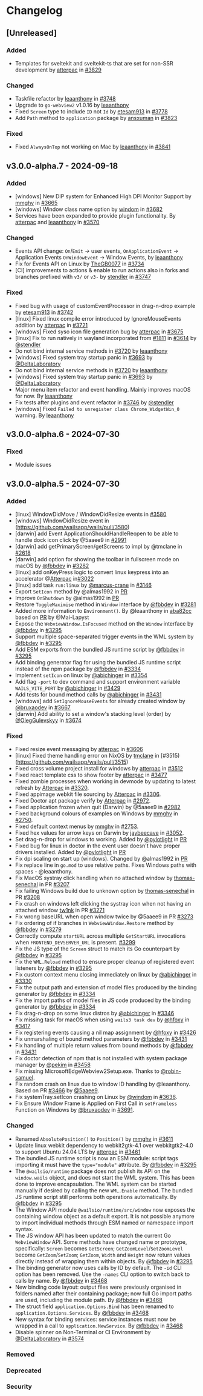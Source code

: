 # Changelog

<!--
All notable changes to this project will be documented in this file.

The format is based on [Keep a Changelog](https://keepachangelog.com/en/1.0.0/),
and this project adheres to [Semantic Versioning](https://semver.org/spec/v2.0.0.html).

- `Added` for new features.
- `Changed` for changes in existing functionality.
- `Deprecated` for soon-to-be removed features.
- `Removed` for now removed features.
- `Fixed` for any bug fixes.
- `Security` in case of vulnerabilities.

-->

## [Unreleased]

### Added
- Templates for sveltekit and sveltekit-ts that are set for non-SSR development by [atterpac](https://github.com/atterpac) in [#3829](https://github.com/wailsapp/wails/pull/3829)

### Changed
- Taskfile refactor by [leaanthony](https://github.com/leaanthony) in [#3748](https://github.com/wailsapp/wails/pull/3748)
- Upgrade to `go-webview2` v1.0.16 by [leaanthony](https://github.com/leaanthony)
- Fixed `Screen` type to include `ID` not `Id` by [etesam913](https://github.com/etesam913) in [#3778](https://github.com/wailsapp/wails/pull/3778)
- Add `Path` method to `application` package by [ansxuman](https://github.com/ansxuman) in [#3823](https://github.com/wailsapp/wails/pull/3823)

### Fixed
- Fixed `AlwaysOnTop` not working on Mac by [leaanthony](https://github.com/leaanthony)
  in [#3841](https://github.com/wailsapp/wails/pull/3841)

## v3.0.0-alpha.7 - 2024-09-18

### Added
- [windows] New DIP system for Enhanced High DPI Monitor Support by [mmghv](https://github.com/mmghv) in [#3665](https://github.com/wailsapp/wails/pull/3665)
- [windows] Window class name option by [windom](https://github.com/windom/) in [#3682](https://github.com/wailsapp/wails/pull/3682)
- Services have been expanded to provide plugin functionality. By [atterpac](https://github.com/atterpac) and [leaanthony](https://github.com/leaanthony) in [#3570](https://github.com/wailsapp/wails/pull/3570)

### Changed
- Events API change: `On`/`Emit` -> user events, `OnApplicationEvent` -> Application Events `OnWindowEvent` -> Window Events, by [leaanthony](https://github.com/leaanthony)
- Fix for Events API on Linux by [TheGB0077](https://github.com/TheGB0077) in [#3734](https://github.com/wailsapp/wails/pull/3734)
- [CI] improvements to actions & enable to run actions also in forks and branches prefixed with `v3/` or `v3-` by [stendler](https://github.com/stendler) in [#3747](https://github.com/wailsapp/wails/pull/3747)

### Fixed
- Fixed bug with usage of customEventProcessor in drag-n-drop example by [etesam913](https://github.com/etesam913) in [#3742](https://github.com/wailsapp/wails/pull/3742)
- [linux] Fixed linux compile error introduced by IgnoreMouseEvents addition by [atterpac](https://github.com/atterpac) in [#3721](https://github.com/wailsapp/wails/pull/3721)
- [windows] Fixed syso icon file generation bug by [atterpac](https://github.com/atterpac) in [#3675](https://github.com/wailsapp/wails/pull/3675)
- [linux] Fix to run natively in wayland incorporated from [#1811](https://github.com/wailsapp/wails/pull/1811) in [#3614](https://github.com/wailsapp/wails/pull/3614) by [@stendler](https://github.com/stendler)
- Do not bind internal service methods in [#3720](https://github.com/wailsapp/wails/pull/3720) by [leaanthony](https://github.com/leaanthony)
- [windows] Fixed system tray startup panic in [#3693](https://github.com/wailsapp/wails/issues/3693) by [@DeltaLaboratory](https://github.com/DeltaLaboratory)
- Do not bind internal service methods in [#3720](https://github.com/wailsapp/wails/pull/3720) by [leaanthony](https://github.com/leaanthony)
- [windows] Fixed system tray startup panic in [#3693](https://github.com/wailsapp/wails/issues/3693) by [@DeltaLaboratory](https://github.com/DeltaLaboratory)
- Major menu item refactor and event handling. Mainly improves macOS for now. By [leaanthony](https://github.com/leaanthony)
- Fix tests after plugins and event refactor in [#3746](https://github.com/wailsapp/wails/pull/3746) by [@stendler](https://github.com/stendler)
- [windows] Fixed `Failed to unregister class Chrome_WidgetWin_0` warning. By [leaanthony](https://github.com/leaanthony)

## v3.0.0-alpha.6 - 2024-07-30

### Fixed
- Module issues

## v3.0.0-alpha.5 - 2024-07-30


### Added
- [linux] WindowDidMove / WindowDidResize events in [#3580](https://github.com/wailsapp/wails/pull/3580)
- [windows] WindowDidResize event in (https://github.com/wailsapp/wails/pull/3580)
- [darwin] add Event ApplicationShouldHandleReopen to be able to handle dock icon click by @5aaee9 in [#2991](https://github.com/wailsapp/wails/pull/2991)
- [darwin] add getPrimaryScreen/getScreens to impl by @tmclane in [#2618](https://github.com/wailsapp/wails/pull/2618)
- [darwin] add option for showing the toolbar in fullscreen mode on macOS by [@fbbdev](https://github.com/fbbdev) in [#3282](https://github.com/wailsapp/wails/pull/3282)
- [linux] add onKeyPress logic to convert linux keypress into an accelerator @[Atterpac](https://github.com/Atterpac) in[#3022](https://github.com/wailsapp/wails/pull/3022])
- [linux] add task `run:linux` by [@marcus-crane](https://github.com/marcus-crane) in [#3146](https://github.com/wailsapp/wails/pull/3146)
- Export `SetIcon` method by  @almas1992 in [PR](https://github.com/wailsapp/wails/pull/3147)
- Improve `OnShutdown` by  @almas1992 in [PR](https://github.com/wailsapp/wails/pull/3189)
- Restore `ToggleMaximise` method in `Window` interface by [@fbbdev](https://github.com/fbbdev) in [#3281](https://github.com/wailsapp/wails/pull/3281)
- Added more information to `Environment()`. By @leaanthony in [aba82cc](https://github.com/wailsapp/wails/commit/aba82cc52787c97fb99afa58b8b63a0004b7ff6c) based on [PR](https://github.com/wailsapp/wails/pull/2044) by @Mai-Lapyst
- Expose the `WebviewWindow.IsFocused` method on the `Window` interface by [@fbbdev](https://github.com/fbbdev) in [#3295](https://github.com/wailsapp/wails/pull/3295)
- Support multiple space-separated trigger events in the WML system by [@fbbdev](https://github.com/fbbdev) in [#3295](https://github.com/wailsapp/wails/pull/3295)
- Add ESM exports from the bundled JS runtime script by [@fbbdev](https://github.com/fbbdev) in [#3295](https://github.com/wailsapp/wails/pull/3295)
- Add binding generator flag for using the bundled JS runtime script instead of the npm package by [@fbbdev](https://github.com/fbbdev) in [#3334](https://github.com/wailsapp/wails/pull/3334)
- Implement `setIcon` on linux by [@abichinger](https://github.com/abichinger) in [#3354](https://github.com/wailsapp/wails/pull/3354)
- Add flag `-port` to dev command and support environment variable `WAILS_VITE_PORT` by [@abichinger](https://github.com/abichinger) in [#3429](https://github.com/wailsapp/wails/pull/3429)
- Add tests for bound method calls by [@abichinger](https://github.com/abichinger) in [#3431](https://github.com/wailsapp/wails/pull/3431)
- [windows] add `SetIgnoreMouseEvents` for already created window by [@bruxaodev](https://github.com/bruxaodev) in [#3667](https://github.com/wailsapp/wails/pull/3667)
- [darwin] Add ability to set a window's stacking level (order) by [@OlegGulevskyy](https://github.com/OlegGulevskyy) in [#3674](https://github.com/wailsapp/wails/pull/3674)

### Fixed

- Fixed resize event messaging by [atterpac](https://github.com/atterpac) in [#3606](https://github.com/wailsapp/wails/pull/3606)
- [linux] Fixed theme handling error on NixOS by [tmclane](https://github.com/tmclane) in [#3515)(https://github.com/wailsapp/wails/pull/3515)
- Fixed cross volume project install for windows by [atterpac](https://github.com/atterac) in [#3512](https://github.com/wailsapp/wails/pull/3512)
- Fixed react template css to show footer by [atterpac](https://github.com/atterpac) in [#3477](https://github.com/wailsapp/wails/pull/3477)
- Fixed zombie processes when working in devmode by updating to latest refresh by [Atterpac](https://github.com/atterpac) in [#3320](https://github.com/wailsapp/wails/pull/3320).
- Fixed appimage webkit file sourcing by [Atterpac](https://github.com/atterpac) in [#3306](https://github.com/wailsapp/wails/pull/3306).
- Fixed Doctor apt package verify by [Atterpac](https://github.com/Atterpac) in [#2972](https://github.com/wailsapp/wails/pull/2972).
- Fixed application frozen when quit (Darwin) by @5aaee9 in [#2982](https://github.com/wailsapp/wails/pull/2982)
- Fixed background colours of examples on Windows by [mmghv](https://github.com/mmghv) in [#2750](https://github.com/wailsapp/wails/pull/2750).
- Fixed default context menus by [mmghv](https://github.com/mmghv) in [#2753](https://github.com/wailsapp/wails/pull/2753).
- Fixed hex values for arrow keys on Darwin by [jaybeecave](https://github.com/jaybeecave) in [#3052](https://github.com/wailsapp/wails/pull/3052).
- Set drag-n-drop for windows to working. Added by [@pylotlight](https://github.com/pylotlight) in [PR](https://github.com/wailsapp/wails/pull/3039)
- Fixed bug for linux in doctor in the event user doesn't have proper drivers installed. Added by [@pylotlight](https://github.com/pylotlight) in [PR](https://github.com/wailsapp/wails/pull/3032)
- Fix dpi scaling on start up (windows). Changed by @almas1992 in [PR](https://github.com/wailsapp/wails/pull/3145)
- Fix replace line in `go.mod` to use relative paths. Fixes Windows paths with spaces - @leaanthony.
- Fix MacOS systray click handling when no attached window by [thomas-senechal](https://github.com/thomas-senechal) in PR [#3207](https://github.com/wailsapp/wails/pull/3207)
- Fix failing Windows build due to unknown option by [thomas-senechal](https://github.com/thomas-senechal) in PR [#3208](https://github.com/wailsapp/wails/pull/3208)
- Fix crash on windows left clicking the systray icon when not having an attached window [tw1nk](https://github.com/tw1nk) in PR [#3271](https://github.com/wailsapp/wails/pull/3271)
- Fix wrong baseURL when open window twice by @5aaee9 in PR [#3273](https://github.com/wailsapp/wails/pull/3273)
- Fix ordering of if branches in `WebviewWindow.Restore` method by [@fbbdev](https://github.com/fbbdev) in [#3279](https://github.com/wailsapp/wails/pull/3279)
- Correctly compute `startURL` across multiple `GetStartURL` invocations when `FRONTEND_DEVSERVER_URL` is present. [#3299](https://github.com/wailsapp/wails/pull/3299)
- Fix the JS type of the `Screen` struct to match its Go counterpart by [@fbbdev](https://github.com/fbbdev) in [#3295](https://github.com/wailsapp/wails/pull/3295)
- Fix the `WML.Reload` method to ensure proper cleanup of registered event listeners by [@fbbdev](https://github.com/fbbdev) in [#3295](https://github.com/wailsapp/wails/pull/3295)
- Fix custom context menu closing immediately on linux by [@abichinger](https://github.com/abichinger) in [#3330](https://github.com/wailsapp/wails/pull/3330)
- Fix the output path and extension of model files produced by the binding generator by [@fbbdev](https://github.com/fbbdev) in [#3334](https://github.com/wailsapp/wails/pull/3334)
- Fix the import paths of model files in JS code produced by the binding generator by [@fbbdev](https://github.com/fbbdev) in [#3334](https://github.com/wailsapp/wails/pull/3334)
- Fix drag-n-drop on some linux distros by [@abichinger](https://github.com/abichinger) in [#3346](https://github.com/wailsapp/wails/pull/3346)
- Fix missing task for macOS when using `wails3 task dev` by [@hfoxy](https://github.com/hfoxy) in [#3417](https://github.com/wailsapp/wails/pull/3417)
- Fix registering events causing a nil map assignment by [@hfoxy](https://github.com/hfoxy) in [#3426](https://github.com/wailsapp/wails/pull/3426)
- Fix unmarshaling of bound method parameters by [@fbbdev](https://github.com/fbbdev) in [#3431](https://github.com/wailsapp/wails/pull/3431)
- Fix handling of multiple return values from bound methods by [@fbbdev](https://github.com/fbbdev) in [#3431](https://github.com/wailsapp/wails/pull/3431)
- Fix doctor detection of npm that is not installed with system package manager by [@pekim](https://github.com/pekim) in [#3458](https://github.com/wailsapp/wails/pull/3458)
- Fix missing MicrosoftEdgeWebview2Setup.exe. Thanks to [@robin-samuel](https://github.com/robin-samuel).
- Fix random crash on linux due to window ID handling by @leaanthony. Based on PR [#3466](https://github.com/wailsapp/wails/pull/3622) by [@5aaee9](https://github.com/5aaee9).
- Fix systemTray.setIcon crashing on Linux by [@windom](https://github.com/windom/) in [#3636](https://github.com/wailsapp/wails/pull/3636).
- Fix Ensure Window Frame is Applied on First Call in `setFrameless` Function on Windows by [@bruxaodev](https://github.com/bruxaodev/) in [#3691](https://github.com/wailsapp/wails/pull/3691).

### Changed

- Renamed `AbsolutePosition()` to `Position()` by [mmghv](https://github.com/mmghv) in [#3611](https://github.com/wailsapp/wails/pull/3611)
- Update linux webkit dependency to webkit2gtk-4.1 over webkitgtk2-4.0 to support Ubuntu 24.04 LTS by [atterpac](https://github.com/atterpac) in [#3461](https://github.com/wailsapp/wails/pull/3461)
- The bundled JS runtime script is now an ESM module: script tags importing it must have the `type="module"` attribute. By [@fbbdev](https://github.com/fbbdev) in [#3295](https://github.com/wailsapp/wails/pull/3295)
- The `@wailsio/runtime` package does not publish its API on the `window.wails` object, and does not start the WML system. This has been done to improve encapsulation. The WML system can be started manually if desired by calling the new `WML.Enable` method. The bundled JS runtime script still performs both operations automatically. By [@fbbdev](https://github.com/fbbdev) in [#3295](https://github.com/wailsapp/wails/pull/3295)
- The Window API module `@wailsio/runtime/src/window` now exposes the containing window object as a default export. It is not possible anymore to import individual methods through ESM named or namespace import syntax.
- The JS window API has been updated to match the current Go `WebviewWindow` API. Some methods have changed name or prototype, specifically: `Screen` becomes `GetScreen`; `GetZoomLevel`/`SetZoomLevel` become `GetZoom`/`SetZoom`; `GetZoom`, `Width` and `Height` now return values directly instead of wrapping them within objects. By [@fbbdev](https://github.com/fbbdev) in [#3295](https://github.com/wailsapp/wails/pull/3295)
- The binding generator now uses calls by ID by default. The `-id` CLI option has been removed. Use the `-names` CLI option to switch back to calls by name. By [@fbbdev](https://github.com/fbbdev) in [#3468](https://github.com/wailsapp/wails/pull/3468)
- New binding code layout: output files were previously organised in folders named after their containing package; now full Go import paths are used, including the module path. By [@fbbdev](https://github.com/fbbdev) in [#3468](https://github.com/wailsapp/wails/pull/3468)
- The struct field `application.Options.Bind` has been renamed to `application.Options.Services`. By [@fbbdev](https://github.com/fbbdev) in [#3468](https://github.com/wailsapp/wails/pull/3468)
- New syntax for binding services: service instances must now be wrapped in a call to `application.NewService`. By [@fbbdev](https://github.com/fbbdev) in [#3468](https://github.com/wailsapp/wails/pull/3468)
- Disable spinner on Non-Terminal or CI Environment by [@DeltaLaboratory](https://github.com/DeltaLaboratory) in [#3574](https://github.com/wailsapp/wails/pull/3574)

### Removed

### Deprecated

### Security
